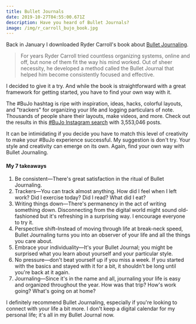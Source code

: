 ```yaml
---
title: Bullet Journals
date: 2019-10-27T04:55:00.671Z
description: Have you heard of Bullet Journals?
image: /img/r_carroll_bujo_book.jpg
---
```

Back in January I downloaded Ryder Carroll's book about [Bullet Journaling](https://www.amazon.com/Bullet-Journal-Method-Present-Design/dp/0525533338/ref=asc_df_0525533338/?tag=hyprod-20&linkCode=df0&hvadid=312104274912&hvpos=1o1&hvnetw=g&hvrand=4302620717105397799&hvpone=&hvptwo=&hvqmt=&hvdev=c&hvdvcmdl=&hvlocint=&hvlocphy=9033767&hvtargid=aud-798931705416:pla-524552078099&psc=1). 

> For years Ryder Carroll tried countless organizing systems, online and off, but none of them fit the way his mind worked. Out of sheer necessity, he developed a method called the Bullet Journal that helped him become consistently focused and effective.

I decided to give it a try. And while the book is straightforward with a great framework for getting started, you have to find your own way with it. 

The #BuJo hashtag is ripe with inspiration, ideas, hacks, colorful layouts, and "trackers" for organizing your life and logging particulars of note. Thousands of people share their layouts, make videos, and more. Check out the results in this [#BuJo Instagram search](https://www.instagram.com/explore/tags/bujo/) with 3,553,046 posts.

It can be intimidating if you decide you have to match this level of creativity to make your #BuJo experience successful. My suggestion is don't try. Your style and creativity can emerge on its own. Again, find your own way with Bullet Journaling.

#### My 7 takeaways
1. Be consistent—There's great satisfaction in the ritual of Bullet Journaling.
2. Trackers—You can track almost anything. How did I feel when I left work? Did I exercise today? Did I read? What did I eat?
3. Writing things down—There's permanency in the act of writing something down. Disconnecting from the digital world might sound old-fashioned but it's refreshing in a surprising way. I encourage everyone to try it.
4. Perspective shift–Instead of moving through life at break-neck speed, Bullet Journaling turns you into an observer of your life and all the things you care about.
5. Embrace your individuality—It's your Bullet Journal; you might be surprised what you learn about yourself and your particular style.
6. No pressure—don't beat yourself up if you miss a week. If you started with the basics and stayed with it for a bit, it shouldn't be long until you're back at it again.
7. Journaling—Since it's in the name and all, journaling your life is easy and organized throughout the year. How was that trip? How's work going? What's going on at home?

I definitely recommend Bullet Journaling, especially if you're looking to connect with your life a bit more. I don't keep a digital calendar for my personal life; it's all in my Bullet Journal now.
